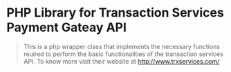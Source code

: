 # PHP Library for Transaction Services Payment Gateay API
> This is a php wrapper class that implements the necessary functions reuired to perform the basic functionalities of the transaction services API. To know more visit their website at http://www.trxservices.com/
